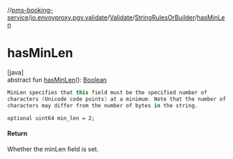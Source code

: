 //[pms-booking-service](../../../../index.md)/[io.envoyproxy.pgv.validate](../../index.md)/[Validate](../index.md)/[StringRulesOrBuilder](index.md)/[hasMinLen](has-min-len.md)

# hasMinLen

[java]\
abstract fun [hasMinLen](has-min-len.md)(): [Boolean](https://kotlinlang.org/api/core/kotlin-stdlib/kotlin/-boolean/index.html)

```kotlin
MinLen specifies that this field must be the specified number of
characters (Unicode code points) at a minimum. Note that the number of
characters may differ from the number of bytes in the string.

```
`optional uint64 min_len = 2;`

#### Return

Whether the minLen field is set.
